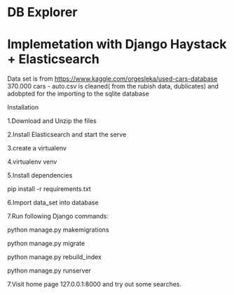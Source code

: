 # DB Explorer 
# Implemetation with Django Haystack + Elasticsearch

Data set is from https://www.kaggle.com/orgesleka/used-cars-database 
370.000 cars - auto.csv is cleaned( from the rubish data, dublicates) and adobpted for the importing to the sqlite database


Installation

1.Download and Unzip the files

2.Install Elasticsearch and start the serve

3.create a virtualenv

4.virtualenv venv

5.Install dependencies

pip install -r requirements.txt

6.Import data_set into database

7.Run following Django commands:

python manage.py makemigrations 

python manage.py migrate 

python manage.py rebuild_index 

python manage.py runserver



7.Visit home page 127.0.0.1:8000 and try out some searches.
